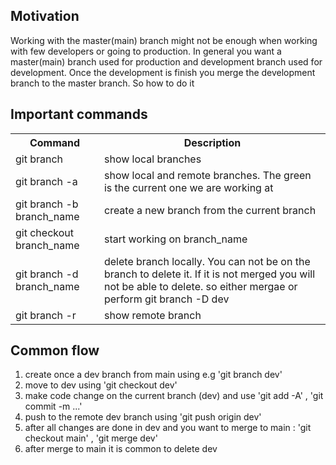 <h2>Motivation</h2>
Working with the master(main) branch might not be enough when working with few developers or going to production. In general you want a master(main) branch used for production and development branch used for development. Once the development is finish you merge the development branch to the master branch. So how to do it

<h2>Important commands</h2>
 <table>
  <tr>
    <th>Command</th>
    <th>Description</th>
  </tr>
  <tr>
    <td>git branch</td>
    <td>show local branches</td>
  </tr>
  <tr>
    <td>git branch -a</td>
    <td>show local and remote branches. The green is the current one we are working at</td>
  </tr>
  <tr>
    <td>git branch -b branch_name</td>
    <td>create a new branch from the current branch</td>
  </tr>
  <tr>
    <td>git checkout branch_name</td>
    <td>start working on branch_name</td>
  </tr>
  <tr>
    <td>git branch -d branch_name</td>
    <td>delete branch locally. You can not be on the branch to delete it. If it is not merged you will not be able to delete. so either mergae or perform git branch -D dev</td>
  </tr>
  <tr>
    <td>git branch -r</td>
    <td>show remote branch</td>
  </tr>
</table>

<h2>Common flow</h2>
<ol>
<li>create once a dev branch from main using e.g 'git branch dev'</li>
<li>move to dev using 'git checkout dev'</li>
<li>make code change on the current branch (dev) and use 'git add -A' , 'git commit -m ...'</li>
<li>push to the remote dev branch using 'git push origin dev'</li>
<li>after all changes are done in dev and you want to merge to main : 'git checkout main' , 'git merge dev'</li>
<li>after merge to main it is common to delete dev </li>
</ol>